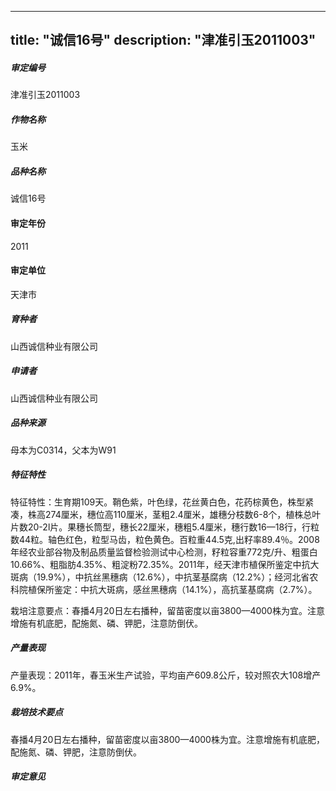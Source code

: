
---
title: "诚信16号"
description: "津准引玉2011003"
---
##### 审定编号 
津准引玉2011003

##### 作物名称
玉米

##### 品种名称
诚信16号

#### 审定年份
2011	

#### 审定单位
天津市

##### 育种者
山西诚信种业有限公司

##### 申请者
山西诚信种业有限公司

##### 品种来源
母本为C0314，父本为W91

##### 特征特性
特征特性：生育期109天。鞘色紫，叶色绿，花丝黄白色，花药棕黄色，株型紧凑，株高274厘米，穗位高110厘米，茎粗2.4厘米，雄穗分枝数6-8个，植株总叶片数20-2l片。果穗长筒型，穗长22厘米，穗粗5.4厘米，穗行数16—18行，行粒数44粒。轴色红色，粒型马齿，粒色黄色。百粒重44.5克,出籽率89.4％。2008年经农业部谷物及制品质量监督检验测试中心检测，籽粒容重772克/升、粗蛋白10.66%、粗脂肪4.35%、粗淀粉72.35%。2011年，经天津市植保所鉴定中抗大斑病（19.9%），中抗丝黑穗病（12.6%），中抗茎基腐病（12.2%）；经河北省农科院植保所鉴定：中抗大斑病，感丝黑穗病（14.1%），高抗茎基腐病（2.7%）。

栽培注意要点：春播4月20日左右播种，留苗密度以亩3800—4000株为宜。注意增施有机底肥，配施氮、磷、钾肥，注意防倒伏。


##### 产量表现
产量表现：2011年，春玉米生产试验，平均亩产609.8公斤，较对照农大108增产6.9%。

##### 栽培技术要点
春播4月20日左右播种，留苗密度以亩3800—4000株为宜。注意增施有机底肥，配施氮、磷、钾肥，注意防倒伏。

##### 审定意见



